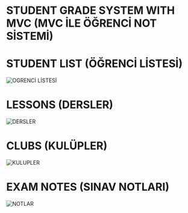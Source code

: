 # STUDENT GRADE SYSTEM WITH MVC (MVC İLE ÖĞRENCİ NOT SİSTEMİ)

# STUDENT LIST (ÖĞRENCİ LİSTESİ)

![OGRENCİ LİSTESİ](https://user-images.githubusercontent.com/47866774/112176410-2186aa80-8c09-11eb-8a7c-1fd4d5bdf8d4.png)

# LESSONS (DERSLER)

![DERSLER](https://user-images.githubusercontent.com/47866774/112176426-251a3180-8c09-11eb-86c9-0c813bb6c079.png)

# CLUBS (KULÜPLER)

![KULUPLER](https://user-images.githubusercontent.com/47866774/112176457-2a777c00-8c09-11eb-8b4c-776f31ed74ec.png)

# EXAM NOTES (SINAV NOTLARI)

![NOTLAR](https://user-images.githubusercontent.com/47866774/112176475-2e0b0300-8c09-11eb-8e65-b97d010cebee.png)


